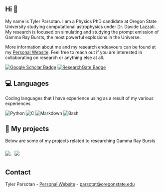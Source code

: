 ## Hi 👋

My name is Tyler Parsotan. I am a Physics PhD candidate at Oregon State University studying computational astrophysics under Dr. Davide Lazzati. My research is focused on simulating and studying the prompt emission of Gamma Ray Bursts, the most powerful explosions in the Universe.

More information about me and my research endeavours can be found at my [Personal Website](https://http://sites.science.oregonstate.edu/~parsotat/). Feel free to reach out if you are interested in collaborating on research or anything else at all.
<!--
**parsotat/parsotat** is a ✨ _special_ ✨ repository because its `README.md` (this file) appears on your GitHub profile.

Here are some ideas to get you started:

- 🔭 I’m currently working on ...
- 🌱 I’m currently learning ...
- 👯 I’m looking to collaborate on ...
- 🤔 I’m looking for help with ...
- 💬 Ask me about ...
- 📫 How to reach me: ...
- 😄 Pronouns: ...
- ⚡ Fun fact: ...
-->


[![Google Scholar Badge](https://img.shields.io/badge/Google-Scholar-lightgrey)](https://scholar.google.com/citations?user=cIxaj3MAAAAJ&hl=en)
[![ResearchGate Badge](https://img.shields.io/badge/Research-Gate-9cf)](https://www.researchgate.net/profile/Tyler-Parsotan)

## :computer: Languages
Coding languages that I have experience using as a result of my various experiences
 
<img alt="Python" src="https://img.shields.io/badge/Python%20-%2314354C.svg?&style=flat-square&logo=python&logoColor=white"/>

<img alt="C" src="https://img.shields.io/badge/C%23%20-%23239120.svg?&style=flat-square&logo=c&logoColor=white"/>

<img alt="Markdown" src="https://img.shields.io/badge/Markdown-%23000000.svg?&style=flat-square&logo=markdown&logoColor=white"/>

<img alt="Bash" src="https://img.shields.io/badge/Bash%20-%23121011.svg?&style=flat-square&logo=gnu-bash&logoColor=white"/>

## :pushpin: My projects
Below are some of my projects related to researching Gamma Ray Bursts

<a href="https://github.com/lazzati-astro/MCRaT">
  <img align="center" class="m-2"  src="https://github-readme-stats.vercel.app/api/pin/?username=lazzati-astro&repo=MCRaT" />
</a>

<a href="https://github.com/parsotat/ProcessMCRaT">
  <img align="center" style="margin: 10px;" src="https://github-readme-stats.vercel.app/api/pin/?username=parsotat&repo=ProcessMCRaT" />
</a>

## Contact

Tyler Parsotan - [Personal Website](https://http://sites.science.oregonstate.edu/~parsotat/) - parsotat@oregonstate.edu
